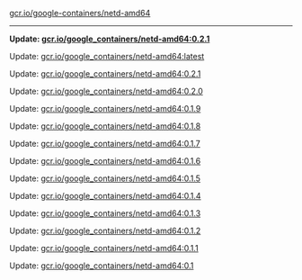 [gcr.io/google-containers/netd-amd64](https://hub.docker.com/r/cruse/netd-amd64/tags/) 

----
**Update: [gcr.io/google_containers/netd-amd64:0.2.1](https://hub.docker.com/r/cruse/netd-amd64/tags/)**

Update: [gcr.io/google_containers/netd-amd64:latest](https://hub.docker.com/r/cruse/netd-amd64/tags/)

Update: [gcr.io/google_containers/netd-amd64:0.2.1](https://hub.docker.com/r/cruse/netd-amd64/tags/)

Update: [gcr.io/google_containers/netd-amd64:0.2.0](https://hub.docker.com/r/cruse/netd-amd64/tags/)

Update: [gcr.io/google_containers/netd-amd64:0.1.9](https://hub.docker.com/r/cruse/netd-amd64/tags/)

Update: [gcr.io/google_containers/netd-amd64:0.1.8](https://hub.docker.com/r/cruse/netd-amd64/tags/)

Update: [gcr.io/google_containers/netd-amd64:0.1.7](https://hub.docker.com/r/cruse/netd-amd64/tags/)

Update: [gcr.io/google_containers/netd-amd64:0.1.6](https://hub.docker.com/r/cruse/netd-amd64/tags/)

Update: [gcr.io/google_containers/netd-amd64:0.1.5](https://hub.docker.com/r/cruse/netd-amd64/tags/)

Update: [gcr.io/google_containers/netd-amd64:0.1.4](https://hub.docker.com/r/cruse/netd-amd64/tags/)

Update: [gcr.io/google_containers/netd-amd64:0.1.3](https://hub.docker.com/r/cruse/netd-amd64/tags/)

Update: [gcr.io/google_containers/netd-amd64:0.1.2](https://hub.docker.com/r/cruse/netd-amd64/tags/)

Update: [gcr.io/google_containers/netd-amd64:0.1.1](https://hub.docker.com/r/cruse/netd-amd64/tags/)

Update: [gcr.io/google_containers/netd-amd64:0.1](https://hub.docker.com/r/cruse/netd-amd64/tags/)

